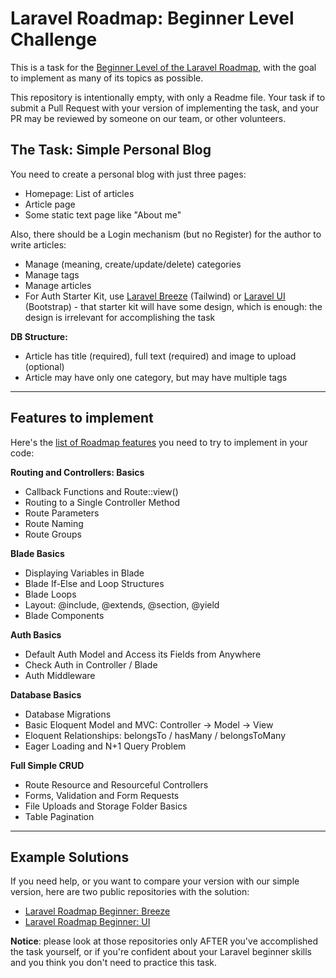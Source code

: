 # Laravel Roadmap: Beginner Level Challenge

This is a task for the [Beginner Level of the Laravel Roadmap](https://github.com/LaravelDaily/Laravel-Roadmap-Learning-Path#beginner-level), with the goal to implement as many of its topics as possible.

This repository is intentionally empty, with only a Readme file. Your task if to submit a Pull Request with your version of implementing the task, and your PR may be reviewed by someone on our team, or other volunteers.

## The Task: Simple Personal Blog

You need to create a personal blog with just three pages:

-   Homepage: List of articles
-   Article page
-   Some static text page like "About me"

Also, there should be a Login mechanism (but no Register) for the author to write articles:

-   Manage (meaning, create/update/delete) categories
-   Manage tags
-   Manage articles
-   For Auth Starter Kit, use [Laravel Breeze](https://github.com/laravel/breeze) (Tailwind) or [Laravel UI](https://github.com/laravel/ui) (Bootstrap) - that starter kit will have some design, which is enough: the design is irrelevant for accomplishing the task

**DB Structure:**

-   Article has title (required), full text (required) and image to upload (optional)
-   Article may have only one category, but may have multiple tags

---

## Features to implement

Here's the [list of Roadmap features](https://github.com/LaravelDaily/Laravel-Roadmap-Learning-Path#beginner-level) you need to try to implement in your code:

**Routing and Controllers: Basics**

-   Callback Functions and Route::view()
-   Routing to a Single Controller Method
-   Route Parameters
-   Route Naming
-   Route Groups

**Blade Basics**

-   Displaying Variables in Blade
-   Blade If-Else and Loop Structures
-   Blade Loops
-   Layout: @include, @extends, @section, @yield
-   Blade Components

**Auth Basics**

-   Default Auth Model and Access its Fields from Anywhere
-   Check Auth in Controller / Blade
-   Auth Middleware

**Database Basics**

-   Database Migrations
-   Basic Eloquent Model and MVC: Controller -> Model -> View
-   Eloquent Relationships: belongsTo / hasMany / belongsToMany
-   Eager Loading and N+1 Query Problem

**Full Simple CRUD**

-   Route Resource and Resourceful Controllers
-   Forms, Validation and Form Requests
-   File Uploads and Storage Folder Basics
-   Table Pagination

---

## Example Solutions

If you need help, or you want to compare your version with our simple version, here are two public repositories with the solution:

-   [Laravel Roadmap Beginner: Breeze](https://github.com/LaravelDaily/Laravel-Roadmap-Beginner-Roadmap-Breeze)
-   [Laravel Roadmap Beginner: UI](https://github.com/LaravelDaily/Laravel-Roadmap-Beginner-Blog-UI)

**Notice**: please look at those repositories only AFTER you've accomplished the task yourself, or if you're confident about your Laravel beginner skills and you think you don't need to practice this task.
